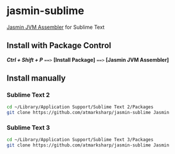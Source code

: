 # jasmin-sublime

[Jasmin JVM Assembler](http://jasmin.sourceforge.net/) for Sublime Text 

## Install with Package Control

***Ctrl + Shift + P*** ` ==> ` **[Install Package]** ` ==> ` **[Jasmin JVM Assembler]**

## Install manually

### Sublime Text 2

```sh
cd ~/Library/Application Support/Sublime Text 2/Packages
git clone https://github.com/atmarksharp/jasmin-sublime Jasmin
```

### Sublime Text 3

```sh
cd ~/Library/Application Support/Sublime Text 3/Packages
git clone https://github.com/atmarksharp/jasmin-sublime Jasmin
```
